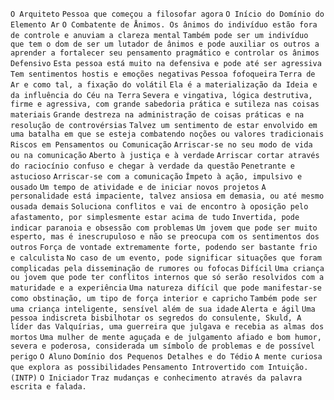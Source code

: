 `O Arquiteto` `Pessoa que começou a filosofar agora` `O Início do Domínio do Elemento Ar` `O Combatente de Ånimos. Os ânimos do indivíduo estão fora de controle e anuviam a clareza mental` `Também pode ser um indivíduo que tem o dom de ser um lutador de ânimos e pode auxiliar os outros a aprender a fortalecer seu pensamento pragmático e controlar os ânimos` `Defensivo` `Esta pessoa está muito na defensiva e pode até ser agressiva` `Tem sentimentos hostis e emoções negativas` `Pessoa fofoqueira` `Terra de Ar e como tal, a fixação do volátil` `Ela é a materialização da Ideia e da influência do Céu na Terra` `Severa e vingativa, lógica destrutiva, firme e agressiva, com grande sabedoria prática e sutileza nas coisas materiais` `Grande destreza na administração de coisas práticas e na resolução de controvérsias` `Talvez um sentimento de estar envolvido em uma batalha em que se esteja combatendo noções ou valores tradicionais` `Riscos em Pensamentos ou Comunicação` `Arriscar-se no seu modo de vida ou na comunicação` `Aberto à justiça e à verdade` `Arriscar cortar através do raciocínio confuso e chegar à verdade da questão` `Penetrante e astucioso` `Arriscar-se com a comunicação` `Ímpeto à ação, impulsivo e ousado` `Um tempo de atividade e de iniciar novos projetos` `A personalidade está impaciente, talvez ansiosa em demasia, ou até mesmo ousada demais` `Soluciona conflitos e vai de encontro à oposição pelo afastamento, por simplesmente estar acima de tudo` `Invertida, pode indicar paranoia e obsessão com problemas` `Um jovem que pode ser muito esperto, mas é inescrupuloso e não se preocupa com os sentimentos dos outros` `Força de vontade extremamente forte, podendo ser bastante frio e calculista` `No caso de um evento, pode significar situações que foram complicadas pela disseminação de rumores ou fofocas` `Difícil` `Uma criança ou jovem que pode ter conflitos internos que só serão resolvidos com a maturidade e a experiência` `Uma natureza difícil que pode manifestar-se como obstinação, um tipo de força interior e capricho` `Também pode ser uma criança inteligente, sensível além de sua idade` `Alerta e ágil` `Uma pessoa indiscreta bisbilhotar os segredos do consulente, Skuld, A líder das Valquírias, uma guerreira que julgava e recebia as almas dos mortos` `Uma mulher de mente aguçada e de julgamento afiado e bom humor, severa e poderosa, considerada um símbolo de problemas e de possível perigo` `O Aluno` `Domínio dos Pequenos Detalhes e do Tédio` `A mente curiosa que explora as possibilidades` `Pensamento Introvertido com Intuição. (INTP)` `O Iniciador` `Traz mudanças e conhecimento através da palavra escrita e falada.`  